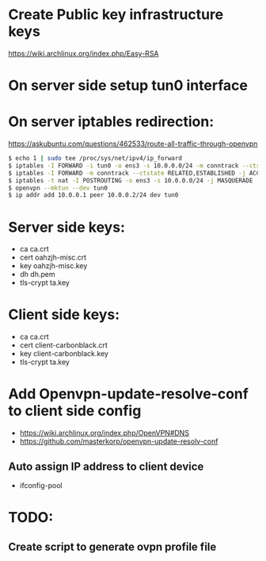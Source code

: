 # Create Public key infrastructure keys
https://wiki.archlinux.org/index.php/Easy-RSA

# On server side setup tun0 interface

# On server iptables redirection:
https://askubuntu.com/questions/462533/route-all-traffic-through-openvpn

```bash
$ echo 1 | sudo tee /proc/sys/net/ipv4/ip_forward
$ iptables -I FORWARD -i tun0 -o ens3 -s 10.0.0.0/24 -m conntrack --ctstate NEW -j ACCEPT
$ iptables -I FORWARD -m conntrack --ctstate RELATED,ESTABLISHED -j ACCEPT
$ iptables -t nat -I POSTROUTING -o ens3 -s 10.0.0.0/24 -j MASQUERADE
$ openvpn --mktun --dev tun0
$ ip addr add 10.0.0.1 peer 10.0.0.2/24 dev tun0
```

# Server side keys:
- ca ca.crt
- cert oahzjh-misc.crt
- key oahzjh-misc.key
- dh dh.pem
- tls-crypt ta.key

# Client side keys:
- ca ca.crt
- cert client-carbonblack.crt
- key client-carbonblack.key
- tls-crypt ta.key

# Add Openvpn-update-resolve-conf to client side config
- https://wiki.archlinux.org/index.php/OpenVPN#DNS
- https://github.com/masterkorp/openvpn-update-resolv-conf

## Auto assign IP address to client device
- ifconfig-pool

# TODO:
## Create script to generate ovpn profile file

